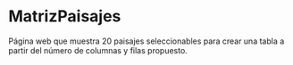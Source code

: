 # MatrizPaisajes
Página web que muestra 20 paisajes seleccionables para crear una tabla a partir del número de columnas y filas propuesto.
